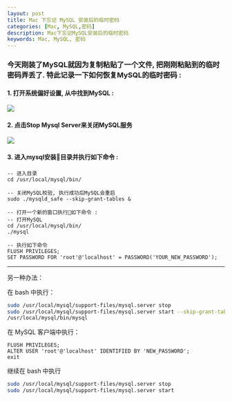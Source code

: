 ```yaml
---
layout: post  
title: Mac 下忘记 MySQL 安装后的临时密码  
categories: [Mac, MySQL,密码]  
description: Mac下忘记MySQL安装后的临时密码  
keywords: Mac, MySQL, 密码  
---
```


### 今天刚装了MySQL就因为复制粘贴了一个文件, 把刚刚粘贴到的临时密码弄丢了. 特此记录一下如何恢复MySQL的临时密码 :

#### 1. 打开系统偏好设置, 从中找到MySQL :
![](https://taojintianxia.github.io/images/posts/mac/mysql.jpg)   

#### 2. 点击Stop Mysql Server来关闭MySQL服务
![](https://taojintianxia.github.io/images/posts/mac/stop-mysql.jpg)  

#### 3. 进入mysql安装目录并执行如下命令 :
```
-- 进入目录
cd /usr/local/mysql/bin/

-- 关闭MySQL校验, 执行成功后MySQL会重启
sudo ./mysqld_safe --skip-grant-tables &

-- 打开一个新的窗口执行如下命令 :
-- 打开MySQL
cd /usr/local/mysql/bin/
./mysql

-- 执行如下命令
FLUSH PRIVILEGES;
SET PASSWORD FOR 'root'@'localhost' = PASSWORD('YOUR_NEW_PASSWORD');
```

------

另一种办法：

在 bash 中执行：
```bash
sudo /usr/local/mysql/support-files/mysql.server stop
sudo /usr/local/mysql/support-files/mysql.server start --skip-grant-tables
/usr/local/mysql/bin/mysql
```

在 MySQL 客户端中执行：

```
FLUSH PRIVILEGES;
ALTER USER 'root'@'localhost' IDENTIFIED BY 'NEW_PASSWORD';
exit
```

继续在 bash 中执行
```bash
sudo /usr/local/mysql/support-files/mysql.server stop
sudo /usr/local/mysql/support-files/mysql.server start
```

